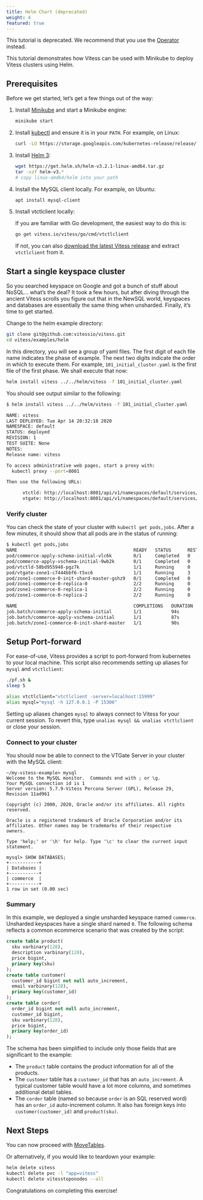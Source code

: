 ```yaml
---
title: Helm Chart (deprecated)
weight: 4
featured: true
---
```


This tutorial is deprecated. We recommend that you use the [Operator](operator) instead.

This tutorial demonstrates how Vitess can be used with Minikube to deploy Vitess clusters using Helm.

## Prerequisites

Before we get started, let’s get a few things out of the way:

1. Install [Minikube](https://kubernetes.io/docs/tasks/tools/install-minikube/) and start a Minikube engine:

    ```bash
    minikube start
    ```

2. Install [kubectl](https://kubernetes.io/docs/tasks/tools/install-kubectl/) and ensure it is in your `PATH`. For example, on Linux:

    ```bash
    curl -LO https://storage.googleapis.com/kubernetes-release/release/`curl -s https://storage.googleapis.com/kubernetes-release/release/stable.txt`/bin/linux/amd64/kubectl
    ```

3. Install [Helm 3](https://helm.sh/):

    ```bash
    wget https://get.helm.sh/helm-v3.2.1-linux-amd64.tar.gz
    tar -xzf helm-v3.*
    # copy linux-amd64/helm into your path
    ```

4. Install the MySQL client locally. For example, on Ubuntu:

    ```bash
    apt install mysql-client
    ```

5. Install vtctlclient locally:

    If you are familiar with Go development, the easiest way to do this is:
    ```bash
    go get vitess.io/vitess/go/cmd/vtctlclient
    ```
    If not, you can also [download the latest Vitess release](https://github.com/vitessio/vitess/releases) and extract `vtctlclient` from it.


## Start a single keyspace cluster

So you searched keyspace on Google and got a bunch of stuff about NoSQL… what’s the deal? It took a few hours, but after diving through the ancient Vitess scrolls you figure out that in the NewSQL world, keyspaces and databases are essentially the same thing when unsharded. Finally, it’s time to get started.

Change to the helm example directory:

```sh
git clone git@github.com:vitessio/vitess.git
cd vitess/examples/helm
```

In this directory, you will see a group of yaml files. The first digit of each file name indicates the phase of example. The next two digits indicate the order in which to execute them. For example, `101_initial_cluster.yaml` is the first file of the first phase. We shall execute that now:

```sh
helm install vitess ../../helm/vitess -f 101_initial_cluster.yaml
```

You should see output similar to the following:

```sh
$ helm install vitess ../../helm/vitess -f 101_initial_cluster.yaml

NAME: vitess
LAST DEPLOYED: Tue Apr 14 20:32:18 2020
NAMESPACE: default
STATUS: deployed
REVISION: 1
TEST SUITE: None
NOTES:
Release name: vitess

To access administrative web pages, start a proxy with:
  kubectl proxy --port=8001

Then use the following URLs:

      vtctld: http://localhost:8001/api/v1/namespaces/default/services/vtctld:web/proxy/app/
      vtgate: http://localhost:8001/api/v1/namespaces/default/services/vtgate-zone1:web/proxy/

```

### Verify cluster

You can check the state of your cluster with `kubectl get pods,jobs`. After a few minutes, it should show that all pods are in the status of running:

```sh
$ kubectl get pods,jobs
NAME                                           READY   STATUS      RESTARTS   AGE
pod/commerce-apply-schema-initial-vlc6k        0/1     Completed   0          2m42s
pod/commerce-apply-vschema-initial-9wb2k       0/1     Completed   0          2m42s
pod/vtctld-58bd955948-pgz7k                    1/1     Running     0          2m43s
pod/vtgate-zone1-c7444bbf6-t5xc6               1/1     Running     3          2m43s
pod/zone1-commerce-0-init-shard-master-gshz9   0/1     Completed   0          2m42s
pod/zone1-commerce-0-replica-0                 2/2     Running     0          2m42s
pod/zone1-commerce-0-replica-1                 2/2     Running     0          2m42s
pod/zone1-commerce-0-replica-2                 2/2     Running     0          2m42s

NAME                                           COMPLETIONS   DURATION   AGE
job.batch/commerce-apply-schema-initial        1/1           94s        2m43s
job.batch/commerce-apply-vschema-initial       1/1           87s        2m43s
job.batch/zone1-commerce-0-init-shard-master   1/1           90s        2m43s
```

## Setup Port-forward

For ease-of-use, Vitess provides a script to port-forward from kubernetes to your local machine. This script also recommends setting up aliases for `mysql` and `vtctlclient`:

```bash
./pf.sh &
sleep 5

alias vtctlclient="vtctlclient -server=localhost:15999"
alias mysql="mysql -h 127.0.0.1 -P 15306"
```

Setting up aliases changes `mysql` to always connect to Vitess for your current session. To revert this, type `unalias mysql && unalias vtctlclient` or close your session.

### Connect to your cluster

You should now be able to connect to the VTGate Server in your cluster with the MySQL client:

```text
~/my-vitess-example> mysql
Welcome to the MySQL monitor.  Commands end with ; or \g.
Your MySQL connection id is 1
Server version: 5.7.9-Vitess Percona Server (GPL), Release 29, Revision 11ad961

Copyright (c) 2000, 2020, Oracle and/or its affiliates. All rights reserved.

Oracle is a registered trademark of Oracle Corporation and/or its
affiliates. Other names may be trademarks of their respective
owners.

Type 'help;' or '\h' for help. Type '\c' to clear the current input statement.

mysql> SHOW DATABASES;
+-----------+
| Databases |
+-----------+
| commerce  |
+-----------+
1 row in set (0.00 sec)
```

### Summary

In this example, we deployed a single unsharded keyspace named `commerce`. Unsharded keyspaces have a single shard named `0`. The following schema reflects a common ecommerce scenario that was created by the script:

``` sql
create table product(
  sku varbinary(128),
  description varbinary(128),
  price bigint,
  primary key(sku)
);
create table customer(
  customer_id bigint not null auto_increment,
  email varbinary(128),
  primary key(customer_id)
);
create table corder(
  order_id bigint not null auto_increment,
  customer_id bigint,
  sku varbinary(128),
  price bigint,
  primary key(order_id)
);
```

The schema has been simplified to include only those fields that are significant to the example:

* The `product` table contains the product information for all of the products.
* The `customer` table has a `customer_id` that has an `auto_increment`. A typical customer table would have a lot more columns, and sometimes additional detail tables.
* The `corder` table (named so because `order` is an SQL reserved word) has an `order_id` auto-increment column. It also has foreign keys into `customer(customer_id)` and `product(sku)`.

## Next Steps

You can now proceed with [MoveTables](../../user-guides/move-tables).

Or alternatively, if you would like to teardown your example:

```sh
helm delete vitess
kubectl delete pvc -l "app=vitess"
kubectl delete vitesstoponodes --all
```
Congratulations on completing this exercise!
